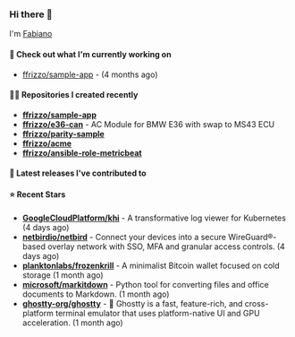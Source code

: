 ### Hi there 👋

I'm [Fabiano](https://ffrizzo.com)

#### 👷 Check out what I'm currently working on


- [ffrizzo/sample-app](https://github.com/ffrizzo/sample-app) -  (4 months ago)

#### 👨‍💻 Repositories I created recently
- **[ffrizzo/sample-app](https://github.com/ffrizzo/sample-app)**
- **[ffrizzo/e36-can](https://github.com/ffrizzo/e36-can)** - AC Module for BMW E36 with swap to MS43 ECU
- **[ffrizzo/parity-sample](https://github.com/ffrizzo/parity-sample)**
- **[ffrizzo/acme](https://github.com/ffrizzo/acme)**
- **[ffrizzo/ansible-role-metricbeat](https://github.com/ffrizzo/ansible-role-metricbeat)**

#### 🚀 Latest releases I've contributed to



#### ⭐ Recent Stars


- **[GoogleCloudPlatform/khi](https://github.com/GoogleCloudPlatform/khi)** - A transformative log viewer for Kubernetes (4 days ago)
- **[netbirdio/netbird](https://github.com/netbirdio/netbird)** - Connect your devices into a secure WireGuard®-based overlay network with SSO, MFA and granular access controls. (4 days ago)
- **[planktonlabs/frozenkrill](https://github.com/planktonlabs/frozenkrill)** - A minimalist Bitcoin wallet focused on cold storage (1 month ago)
- **[microsoft/markitdown](https://github.com/microsoft/markitdown)** - Python tool for converting files and office documents to Markdown. (1 month ago)
- **[ghostty-org/ghostty](https://github.com/ghostty-org/ghostty)** - 👻 Ghostty is a fast, feature-rich, and cross-platform terminal emulator that uses platform-native UI and GPU acceleration. (1 month ago)

